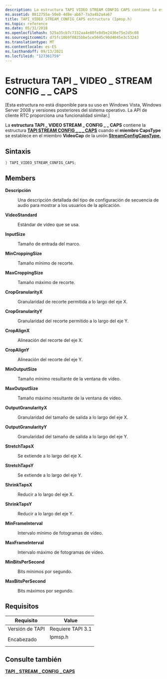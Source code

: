```yaml
---
description: La estructura TAPI VIDEO STREAM CONFIG CAPS contiene la estructura TAPI STREAM CONFIG CAPS cuando el miembro CapsType se establece en el miembro VideoCap de la unión \_ \_ \_ \_ \_ \_ \_ StreamConfigCapsType.
ms.assetid: 8812755a-50e8-4d8e-ab67-7a3a4b2a4a67
title: TAPI_VIDEO_STREAM_CONFIG_CAPS estructura (Ipmsp.h)
ms.topic: reference
ms.date: 05/31/2018
ms.openlocfilehash: 525a35cb7c7332aa4e80fe8d5e2436e75e2d5c08
ms.sourcegitcommit: d75fc10b9f0825bbe5ce5045c90d4045e3c53243
ms.translationtype: MT
ms.contentlocale: es-ES
ms.lasthandoff: 09/13/2021
ms.locfileid: "127361759"
---
```

# <a name="tapi_video_stream_config_caps-structure"></a>Estructura TAPI \_ VIDEO \_ STREAM CONFIG \_ \_ CAPS

\[Esta estructura no está disponible para su uso en Windows Vista, Windows Server 2008 y versiones posteriores del sistema operativo. La API de cliente RTC proporciona una funcionalidad similar.\]

La **estructura TAPI \_ VIDEO STREAM \_ CONFIG \_ \_ CAPS** contiene la estructura [**TAPI STREAM CONFIG \_ \_ \_ CAPS**](tapi-stream-config-caps.md) cuando el **miembro CapsType** se establece en el miembro **VideoCap** de la unión [**StreamConfigCapsType.**](streamconfigcapstype.md)

## <a name="syntax"></a>Sintaxis


```C++
} TAPI_VIDEO_STREAM_CONFIG_CAPS;
```



## <a name="members"></a>Members

<dl> <dt>

**Descripción**
</dt> <dd>

Una descripción detallada del tipo de configuración de secuencia de audio para mostrar a los usuarios de la aplicación.

</dd> <dt>

**VideoStandard**
</dt> <dd>

Estándar de vídeo que se usa.

</dd> <dt>

**InputSize**
</dt> <dd>

Tamaño de entrada del marco.

</dd> <dt>

**MinCroppingSize**
</dt> <dd>

Tamaño mínimo de recorte.

</dd> <dt>

**MaxCroppingSize**
</dt> <dd>

Tamaño máximo de recorte.

</dd> <dt>

**CropGranularityX**
</dt> <dd>

Granularidad de recorte permitida a lo largo del eje X.

</dd> <dt>

**CropGranularityY**
</dt> <dd>

Granularidad del recorte permitido a lo largo del eje Y.

</dd> <dt>

**CropAlignX**
</dt> <dd>

Alineación del recorte del eje X.

</dd> <dt>

**CropAlignY**
</dt> <dd>

Alineación del recorte del eje Y.

</dd> <dt>

**MinOutputSize**
</dt> <dd>

Tamaño mínimo resultante de la ventana de vídeo.

</dd> <dt>

**MaxOutputSize**
</dt> <dd>

Tamaño máximo resultante de la ventana de vídeo.

</dd> <dt>

**OutputGranularityX**
</dt> <dd>

Granularidad del tamaño de salida a lo largo del eje X.

</dd> <dt>

**OutputGranularityY**
</dt> <dd>

Granularidad del tamaño de salida a lo largo del eje Y.

</dd> <dt>

**StretchTapsX**
</dt> <dd>

Se extiende a lo largo del eje X.

</dd> <dt>

**StretchTapsY**
</dt> <dd>

Se extiende a lo largo del eje Y.

</dd> <dt>

**ShrinkTapsX**
</dt> <dd>

Reducir a lo largo del eje X.

</dd> <dt>

**ShrinkTapsY**
</dt> <dd>

Reducir a lo largo del eje Y.

</dd> <dt>

**MinFrameInterval**
</dt> <dd>

Intervalo mínimo de fotogramas de vídeo.

</dd> <dt>

**MaxFrameInterval**
</dt> <dd>

Intervalo máximo de fotogramas de vídeo.

</dd> <dt>

**MinBitsPerSecond**
</dt> <dd>

Bits mínimos por segundo.

</dd> <dt>

**MaxBitsPerSecond**
</dt> <dd>

Bits máximos por segundo.

</dd> </dl>

## <a name="requirements"></a>Requisitos



| Requisito | Value |
|-------------------------|------------------------------------------------------------------------------------|
| Versión de TAPI<br/> | Requiere TAPI 3.1<br/>                                                       |
| Encabezado<br/>       | <dl> <dt>Ipmsp.h</dt> </dl> |



## <a name="see-also"></a>Consulte también

<dl> <dt>

[**TAPI \_ STREAM \_ CONFIG \_ CAPS**](tapi-stream-config-caps.md)
</dt> </dl>

 

 





